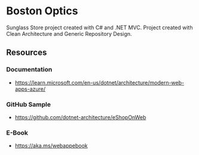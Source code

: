 # Boston Optics 
Sunglass Store project created with C# and .NET MVC. Project created with Clean Architecture and Generic Repository Design.


## Resources
### Documentation
* https://learn.microsoft.com/en-us/dotnet/architecture/modern-web-apps-azure/
### GitHub Sample
* https://github.com/dotnet-architecture/eShopOnWeb
### E-Book
* https://aka.ms/webappebook

